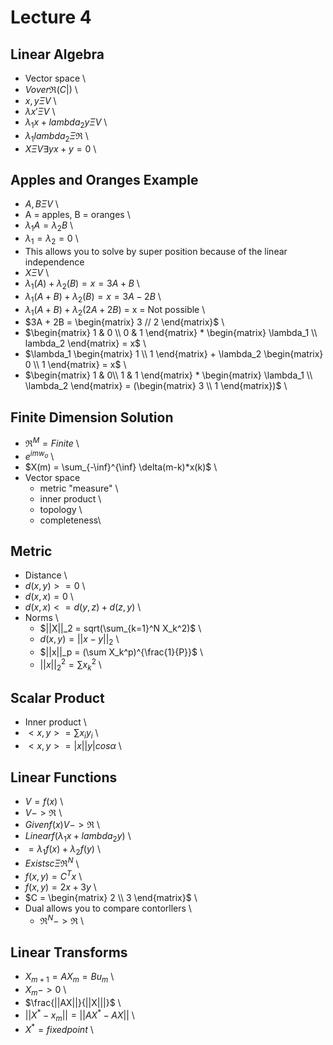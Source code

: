 # Lecture 4

## Linear Algebra

* Vector space \
* $V over \Re (C|)$ \
* $x,y \Xi V$ \
* $\lambda x' \Xi V$ \
* $\lambda_1 x + lambda_2 y \Xi V$ \
* $\lambda_1 lambda_2 \Xi \Re$ \
* $X \Xi V \exists y x+y = 0$ \

## Apples and Oranges Example

* $A, B \Xi V$ \
* A = apples, B = oranges \
* $\lambda_1 A = \lambda_2 B$ \
* $\lambda_1 = \lambda_2 = 0$ \
* This allows you to solve by super position because of the linear independence
* $X \Xi V$ \
* $\lambda_1(A) + \lambda_2(B) = x = 3A + B$ \
* $\lambda_1(A + B) + \lambda_2(B) = x = 3A - 2B$ \
* $\lambda_1(A + B) + \lambda_2(2A + 2B)$ = x = Not possible \
* $3A + 2B = \begin{matrix} 3 // 2 \end{matrix}$ \
* $\begin{matrix} 1 & 0 \\ 0 & 1 \end{matrix} * \begin{matrix} \lambda_1 \\ lambda_2 \end{matrix} = x$ \
* $\lambda_1 \begin{matrix} 1 \\ 1 \end{matrix} + \lambda_2 \begin{matrix} 0 \\ 1 \end{matrix} = x$ \
* $\begin{matrix} 1 & 0\\ 1 & 1 \end{matrix} * \begin{matrix} \lambda_1 \\ \lambda_2 \end{matrix} = (\begin{matrix} 3 \\ 1 \end{matrix})$ \

## Finite Dimension Solution

* $\Re ^ M = Finite$ \
* $e^{i m w_o}$ \
* $X(m) = \sum_{-\inf}^{\inf} \delta(m-k)*x(k)$ \
* Vector space
    * metric "measure" \
    * inner product \
    * topology \
    * completeness\

## Metric

* Distance \
* $d(x, y) >= 0$ \
* $d(x, x) = 0$ \
* $d(x, x) <= d(y, z) + d(z, y)$ \
* Norms \
    * $||X||_2 = sqrt(\sum_{k=1}^N X_k^2)$ \
    * $d(x, y) = || x - y ||_2$ \
    * $||x||_p = (\sum X_k^p)^{\frac{1}{P}}$ \
    * $||x||^2_2 = \sum x_k^2$ \

## Scalar Product

* Inner product \
* $<x, y> = \sum x_i y_i$ \
* $<x, y> = |x| |y| cos \alpha$ \

## Linear Functions

* $V = f(x)$ \
* $V -> \Re$ \
* $Given f(x) V -> \Re$ \
* $Linear f(\lambda_1 x + lambda_2 y)$ \
* $= \lambda_1 f(x) + \lambda_2 f(y)$ \
* $Exists c \Xi \Re ^ N$ \
* $f(x,y) = C^T x$ \
* $f(x,y) = 2x + 3y$ \
* $C = \begin{matrix} 2 \\ 3 \end{matrix}$ \
* Dual allows you to compare contorllers \
    * $\Re ^ N -> \Re$ \

## Linear Transforms

* $X_{m+1} = A X_m = B u_m$ \
* $X_m -> 0$ \
* $\frac{||AX||}{||X|||}$ \
* $|| X^* - x_m|| = ||AX^* - AX ||$ \
* $X^* = fixed point$ \ 
